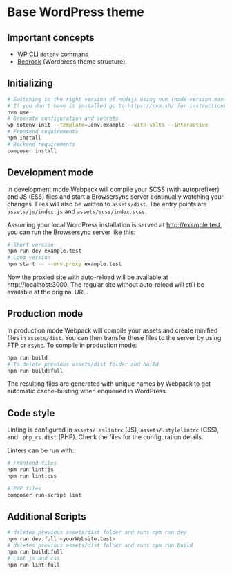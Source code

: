 # Base WordPress theme

## Important concepts

- [WP CLI `dotenv` command](https://github.com/aaemnnosttv/wp-cli-dotenv-command)
- [Bedrock](https://roots.io/docs/bedrock/master/installation/) (Wordpress theme structure).

## Initializing

```bash
# Switching to the right version of nodejs using nvm (node version manager)
# If you don't have it installed go to https://nvm.sh/ for instructions
nvm use
# Generate configuration and secrets
wp dotenv init --template=.env.example --with-salts --interactive
# Frontend requirements
npm install
# Backend requirements
composer install
```

## Development mode

In development mode Webpack will compile your SCSS (with autoprefixer) and JS (ES6) files and start a Browsersync server continually watching your changes. Files will also be written to `assets/dist`. The entry points are `assets/js/index.js` and `assets/scss/index.scss`.

Assuming your local WordPress installation is served at http://example.test, you can run the Browsersync server like this:

```bash
# Short version
npm run dev example.test
# Long version
npm start -- --env.proxy example.test
```

Now the proxied site with auto-reload will be available at http://localhost:3000. The regular site without auto-reload will still be available at the original URL.

## Production mode

In production mode Webpack will compile your assets and create minified files in `assets/dist`. You can then transfer these files to the server by using FTP or `rsync`. To compile in production mode:

```bash
npm run build
# To delete previous assets/dist folder and build
npm run build:full
```

The resulting files are generated with unique names by Webpack to get automatic cache-busting when enqueued in WordPress.

## Code style

Linting is configured in `assets/.eslintrc` (JS), `assets/.stylelintrc` (CSS), and `.php_cs.dist` (PHP). Check the files for the configuration details.

Linters can be run with:

```bash
# Frontend files
npm run lint:js
npm run lint:css

# PHP files
composer run-script lint
```

## Additional Scripts

```bash
# deletes previous assets/dist folder and runs npm run dev
npm run dev:full <yourWebsite.test>
# deletes previous assets/dist folder and runs npm run build
npm run build:full
# Lint js and css
npm run lint:full
```
